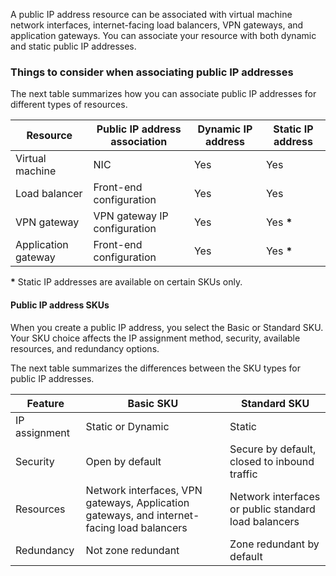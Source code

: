 A public IP address resource can be associated with virtual machine network interfaces, internet-facing load balancers, VPN gateways, and application gateways. You can associate your resource with both dynamic and static public IP addresses.

### Things to consider when associating public IP addresses

The next table summarizes how you can associate public IP addresses for different types of resources.

| Resource | Public IP address association | Dynamic IP address | Static IP address |
| --- | --- | --- | --- |
| Virtual machine | NIC | Yes | Yes |
| Load balancer | Front-end configuration | Yes | Yes |
| VPN gateway | VPN gateway IP configuration | Yes | Yes __\*__ |
| Application gateway | Front-end configuration | Yes | Yes __\*__ |

__\*__ Static IP addresses are available on certain SKUs only.

#### Public IP address SKUs

When you create a public IP address, you select the Basic or Standard SKU. Your SKU choice affects the IP assignment method, security, available resources, and redundancy options.

The next table summarizes the differences between the SKU types for public IP addresses.

| Feature | Basic SKU | Standard SKU |
| --- | --- | --- |
| IP assignment | Static or Dynamic | Static |
| Security | Open by default | Secure by default, closed to inbound traffic |
| Resources | Network interfaces, VPN gateways, Application gateways, and internet-facing load balancers | Network interfaces or public standard load balancers |
| Redundancy | Not zone redundant | Zone redundant by default |